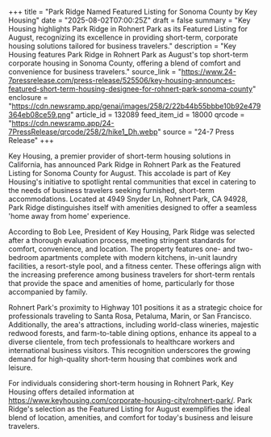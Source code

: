 +++
title = "Park Ridge Named Featured Listing for Sonoma County by Key Housing"
date = "2025-08-02T07:00:25Z"
draft = false
summary = "Key Housing highlights Park Ridge in Rohnert Park as its Featured Listing for August, recognizing its excellence in providing short-term, corporate housing solutions tailored for business travelers."
description = "Key Housing features Park Ridge in Rohnert Park as August's top short-term corporate housing in Sonoma County, offering a blend of comfort and convenience for business travelers."
source_link = "https://www.24-7pressrelease.com/press-release/525506/key-housing-announces-featured-short-term-housing-designee-for-rohnert-park-sonoma-county"
enclosure = "https://cdn.newsramp.app/genai/images/258/2/22b44b55bbbe10b92e479364eb08ce59.png"
article_id = 132089
feed_item_id = 18000
qrcode = "https://cdn.newsramp.app/24-7PressRelease/qrcode/258/2/hike1_Dh.webp"
source = "24-7 Press Release"
+++

<p>Key Housing, a premier provider of short-term housing solutions in California, has announced Park Ridge in Rohnert Park as the Featured Listing for Sonoma County for August. This accolade is part of Key Housing's initiative to spotlight rental communities that excel in catering to the needs of business travelers seeking furnished, short-term accommodations. Located at 4949 Snyder Ln, Rohnert Park, CA 94928, Park Ridge distinguishes itself with amenities designed to offer a seamless 'home away from home' experience.</p><p>According to Bob Lee, President of Key Housing, Park Ridge was selected after a thorough evaluation process, meeting stringent standards for comfort, convenience, and location. The property features one- and two-bedroom apartments complete with modern kitchens, in-unit laundry facilities, a resort-style pool, and a fitness center. These offerings align with the increasing preference among business travelers for short-term rentals that provide the space and amenities of home, particularly for those accompanied by family.</p><p>Rohnert Park's proximity to Highway 101 positions it as a strategic choice for professionals traveling to Santa Rosa, Petaluma, Marin, or San Francisco. Additionally, the area's attractions, including world-class wineries, majestic redwood forests, and farm-to-table dining options, enhance its appeal to a diverse clientele, from tech professionals to healthcare workers and international business visitors. This recognition underscores the growing demand for high-quality short-term housing that combines work and leisure.</p><p>For individuals considering short-term housing in Rohnert Park, Key Housing offers detailed information at <a href='https://www.keyhousing.com/corporate-housing-city/rohnert-park/' rel='nofollow' target='_blank'>https://www.keyhousing.com/corporate-housing-city/rohnert-park/</a>. Park Ridge's selection as the Featured Listing for August exemplifies the ideal blend of location, amenities, and comfort for today's business and leisure travelers.</p>